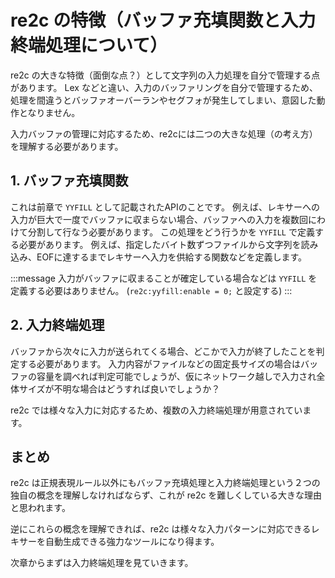 # re2c の特徴（バッファ充填関数と入力終端処理について）

re2c の大きな特徴（面倒な点？）として文字列の入力処理を自分で管理する点があります。
Lex などと違い、入力のバッファリングを自分で管理するため、処理を間違うとバッファオーバーランやセグフォが発生してしまい、意図した動作となりません。


入力バッファの管理に対応するため、re2cには二つの大きな処理（の考え方）を理解する必要があります。

## 1. バッファ充填関数

これは前章で `YYFILL` として記載されたAPIのことです。
例えば、レキサーへの入力が巨大で一度でバッファに収まらない場合、バッファへの入力を複数回にわけて分割して行なう必要があります。
この処理をどう行うかを `YYFILL` で定義する必要があります。
例えば、指定したバイト数ずつファイルから文字列を読み込み、EOFに達するまでレキサーへ入力を供給する関数などを定義します。

:::message
入力がバッファに収まることが確定している場合などは `YYFILL` を定義する必要はありません。
(`re2c:yyfill:enable = 0;` と設定する)
:::


## 2. 入力終端処理

バッファから次々に入力が送られてくる場合、どこかで入力が終了したことを判定する必要があります。
入力内容がファイルなどの固定長サイズの場合はバッファの容量を調べれば判定可能でしょうが、仮にネットワーク越しで入力され全体サイズが不明な場合はどうすれば良いでしょうか？

re2c では様々な入力に対応するため、複数の入力終端処理が用意されています。


## まとめ
re2c は正規表現ルール以外にもバッファ充填処理と入力終端処理という２つの独自の概念を理解しなければならず、これが re2c を難しくしている大きな理由と思われます。

逆にこれらの概念を理解できれば、re2c は様々な入力パターンに対応できるレキサーを自動生成できる強力なツールになり得ます。


次章からまずは入力終端処理を見ていきます。